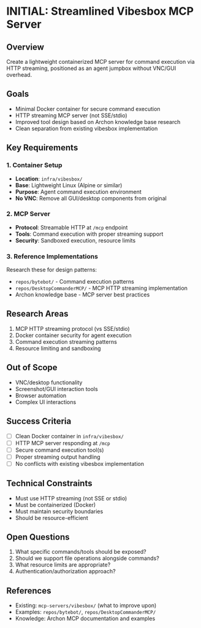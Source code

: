 # INITIAL: Streamlined Vibesbox MCP Server

## Overview
Create a lightweight containerized MCP server for command execution via HTTP streaming, positioned as an agent jumpbox without VNC/GUI overhead.

## Goals
- Minimal Docker container for secure command execution
- HTTP streaming MCP server (not SSE/stdio)
- Improved tool design based on Archon knowledge base research
- Clean separation from existing vibesbox implementation

## Key Requirements

### 1. Container Setup
- **Location**: `infra/vibesbox/`
- **Base**: Lightweight Linux (Alpine or similar)
- **Purpose**: Agent command execution environment
- **No VNC**: Remove all GUI/desktop components from original

### 2. MCP Server
- **Protocol**: Streamable HTTP at `/mcp` endpoint
- **Tools**: Command execution with proper streaming support
- **Security**: Sandboxed execution, resource limits

### 3. Reference Implementations
Research these for design patterns:
- `repos/bytebot/` - Command execution patterns
- `repos/DesktopCommanderMCP/` - MCP HTTP streaming implementation
- Archon knowledge base - MCP server best practices

## Research Areas
1. MCP HTTP streaming protocol (vs SSE/stdio)
2. Docker container security for agent execution
3. Command execution streaming patterns
4. Resource limiting and sandboxing

## Out of Scope
- VNC/desktop functionality
- Screenshot/GUI interaction tools
- Browser automation
- Complex UI interactions

## Success Criteria
- [ ] Clean Docker container in `infra/vibesbox/`
- [ ] HTTP MCP server responding at `/mcp`
- [ ] Secure command execution tool(s)
- [ ] Proper streaming output handling
- [ ] No conflicts with existing vibesbox implementation

## Technical Constraints
- Must use HTTP streaming (not SSE or stdio)
- Must be containerized (Docker)
- Must maintain security boundaries
- Should be resource-efficient

## Open Questions
1. What specific commands/tools should be exposed?
2. Should we support file operations alongside commands?
3. What resource limits are appropriate?
4. Authentication/authorization approach?

## References
- Existing: `mcp-servers/vibesbox/` (what to improve upon)
- Examples: `repos/bytebot/`, `repos/DesktopCommanderMCP/`
- Knowledge: Archon MCP documentation and examples
